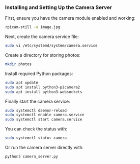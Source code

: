 ### Installing and Setting Up the Camera Server

First, ensure you have the camera module enabled and working:

```bash
rpicam-still -o image.jpg 
```

Next, create the camera service file:

```bash
sudo vi /etc/systemd/system/camera.service
```

Create a directory for storing photos:

```bash
mkdir photos
```

Install required Python packages:

```bash
sudo apt update
sudo apt install python3-picamera2
sudo apt install python3-websockets
```

Finally start the camera service:

```bash
sudo systemctl daemon-reload
sudo systemctl enable camera.service
sudo systemctl start camera.service
```

You can check the status with:

```bash
sudo systemctl status camera
```

Or run the camera server directly with:

```bash
python3 camera_server.py
```
